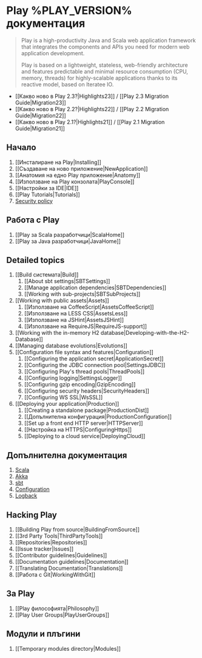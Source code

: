<!--- Copyright (C) 2009-2013 Typesafe Inc. <http://www.typesafe.com> -->
# Play %PLAY_VERSION% документация

> Play is a high-productivity Java and Scala web application framework that integrates the components and APIs you need for modern web application development. 
>
> Play is based on a lightweight, stateless, web-friendly architecture and features predictable and minimal resource consumption (CPU, memory, threads) for highly-scalable applications thanks to its reactive model, based on Iteratee IO.

- [[Какво ново в Play 2.3?|Highlights23]] / [[Play 2.3 Migration Guide|Migration23]]
- [[Какво ново в Play 2.2?|Highlights22]] / [[Play 2.2 Migration Guide|Migration22]]
- [[Какво ново в Play 2.1?|Highlights21]] / [[Play 2.1 Migration Guide|Migration21]]

## Начало

1. [[Инсталиране на Play|Installing]]
1. [[Създаване на ново приложение|NewApplication]]
1. [[Анатомия на едно Play приложение|Anatomy]]
1. [[Използване на Play конзолата|PlayConsole]]
1. [[Настройки за IDE|IDE]]
1. [[Play Tutorials|Tutorials]]
1. [Security policy](http://www.playframework.com/code/security)

## Работа с Play

1. [[Play за Scala разработчици|ScalaHome]]
1. [[Play за Java разработчици|JavaHome]]

## Detailed topics

1. [[Build системата|Build]]
    1. [[About sbt settings|SBTSettings]]
    1. [[Manage application dependencies|SBTDependencies]]
    1. [[Working with sub-projects|SBTSubProjects]]
1. [[Working with public assets|Assets]]
    1. [[Използване на CoffeeScript|AssetsCoffeeScript]]
    1. [[Използване на LESS CSS|AssetsLess]]
    1. [[Използване на JSHint|AssetsJSHint]]
    1. [[Използване на RequireJS|RequireJS-support]]
1. [[Working with the in-memory H2 database|Developing-with-the-H2-Database]]
1. [[Managing database evolutions|Evolutions]]
1. [[Configuration file syntax and features|Configuration]]
    1. [[Configuring the application secret|ApplicationSecret]]
    1. [[Configuring the JDBC connection pool|SettingsJDBC]]
    1. [[Configuring Play's thread pools|ThreadPools]]
    1. [[Configuring logging|SettingsLogger]]
    1. [[Configuring gzip encoding|GzipEncoding]]
    1. [[Configuring security headers|SecurityHeaders]]
    1. [[Configuring WS SSL|WsSSL]]
1. [[Deploying your application|Production]]
    1. [[Creating a standalone package|ProductionDist]]
    1. [[Допълнителна конфигурация|ProductionConfiguration]]
    1. [[Set up a front end HTTP server|HTTPServer]]
    1. [[Настройка на HTTPS|ConfiguringHttps]]
    1. [[Deploying to a cloud service|DeployingCloud]]

## Допълнителна документация

1. [Scala](http://docs.scala-lang.org/)
1. [Akka](http://akka.io/docs/)
1. [sbt](http://www.scala-sbt.org/0.13/tutorial/index.html)
1. [Configuration](https://github.com/typesafehub/config)
1. [Logback](http://logback.qos.ch/documentation.html)

## Hacking Play

1. [[Building Play from source|BuildingFromSource]]
1. [[3rd Party Tools|ThirdPartyTools]]
1. [[Repositories|Repositories]]
1. [[Issue tracker|Issues]]
1. [[Contributor guidelines|Guidelines]]
1. [[Documentation guidelines|Documentation]]
1. [[Translating Documentation|Translations]]
1. [[Работа с Git|WorkingWithGit]]

## За Play

1. [[Play философията|Philosophy]]
1. [[Play User Groups|PlayUserGroups]]

## Модули и плъгини

1. [[Temporary modules directory|Modules]]

